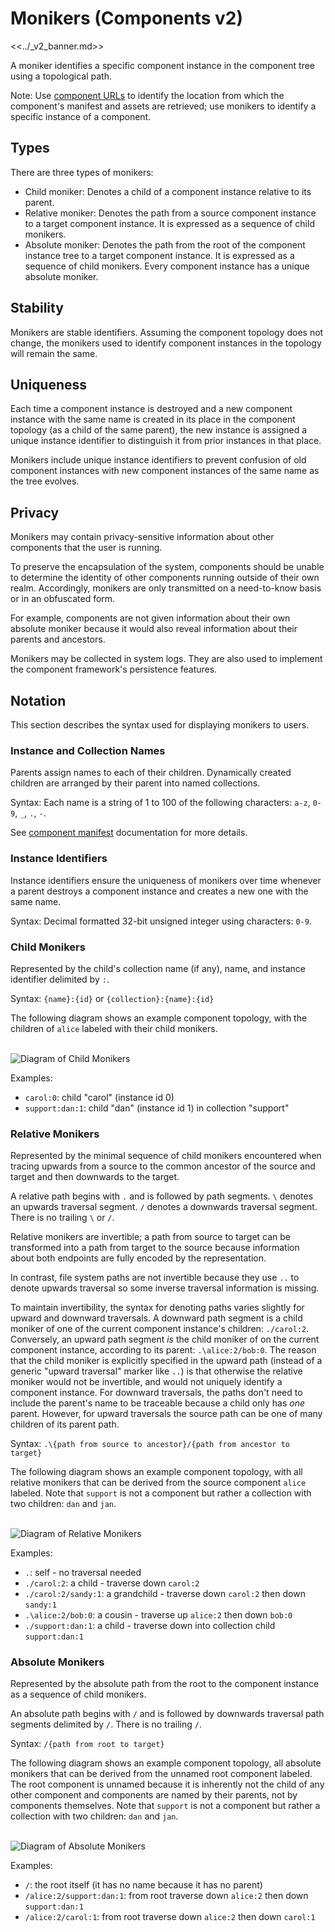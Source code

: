 # Monikers (Components v2)

<<../_v2_banner.md>>


A moniker identifies a specific component instance in the component tree using
a topological path.

Note: Use [component URLs][doc-component-urls] to identify the location from
which the component's manifest and assets are retrieved; use monikers to
identify a specific instance of a component.

## Types

There are three types of monikers:

- Child moniker: Denotes a child of a component instance relative to its parent.
- Relative moniker: Denotes the path from a source component instance to a
  target component instance. It is expressed as a sequence of child monikers.
- Absolute moniker: Denotes the path from the root of the component instance
  tree to a target component instance. It is expressed as a sequence of child
  monikers. Every component instance has a unique absolute moniker.

## Stability

Monikers are stable identifiers. Assuming the component topology does not
change, the monikers used to identify component instances in the topology
will remain the same.

## Uniqueness

Each time a component instance is destroyed and a new component instance with
the same name is created in its place in the component topology (as a child
of the same parent), the new instance is assigned a unique instance identifier
to distinguish it from prior instances in that place.

Monikers include unique instance identifiers to prevent confusion of old
component instances with new component instances of the same name as the
tree evolves.

## Privacy

Monikers may contain privacy-sensitive information about other components that
the user is running.

To preserve the encapsulation of the system, components should be unable to
determine the identity of other components running outside of their own
realm. Accordingly, monikers are only transmitted on a need-to-know basis
or in an obfuscated form.

For example, components are not given information about their own absolute
moniker because it would also reveal information about their parents and
ancestors.

Monikers may be collected in system logs. They are also used to implement the
component framework's persistence features.

## Notation

This section describes the syntax used for displaying monikers to users.

### Instance and Collection Names

Parents assign names to each of their children. Dynamically created children
are arranged by their parent into named collections.

Syntax: Each name is a string of 1 to 100 of the following characters:
`a-z`, `0-9`, `_`, `.`, `-`.

See [component manifest][doc-manifests] documentation for more details.

### Instance Identifiers

Instance identifiers ensure the uniqueness of monikers over time whenever a
parent destroys a component instance and creates a new one with the same name.

Syntax: Decimal formatted 32-bit unsigned integer using characters: `0-9`.

### Child Monikers

Represented by the child's collection name (if any), name, and instance
identifier delimited by `:`.

Syntax: `{name}:{id}` or `{collection}:{name}:{id}`

The following diagram shows an example component topology,
with the children of `alice` labeled with their child monikers.

<br>![Diagram of Child Monikers](images/monikers_child.png)<br>

Examples:

- `carol:0`: child "carol" (instance id 0)
- `support:dan:1`: child "dan" (instance id 1) in collection "support"

### Relative Monikers

Represented by the minimal sequence of child monikers encountered when tracing
upwards from a source to the common ancestor of the source and target and then
downwards to the target.

A relative path begins with `.` and is followed by path segments. ` \ ` denotes
an upwards traversal segment. `/` denotes a downwards traversal segment. There
is no trailing ` \ ` or `/`.

Relative monikers are invertible; a path from source to target can be
transformed into a path from target to the source because information about
both endpoints are fully encoded by the representation.

In contrast, file system paths are not invertible because they use `..`
to denote upwards traversal so some inverse traversal information is missing.

To maintain invertibility, the syntax for denoting paths varies slightly
for upward and downward traversals. A downward path segment is a child moniker
of one of the current component instance's children: `./carol:2`. Conversely,
an upward path segment *is* the child moniker of on the current component
instance, according to its parent: `.\alice:2/bob:0`. The reason that the child
moniker is explicitly specified in the upward path
(instead of a generic "upward traversal" marker like `..`) is that otherwise the
relative moniker would not be invertible, and would not uniquely identify a
component instance. For downward traversals, the paths don't need to include
the parent's name to be traceable because a child only has *one* parent.
However, for upward traversals the source path can be one of many children of
its parent path.

Syntax: `.\{path from source to ancestor}/{path from ancestor to target}`

The following diagram shows an example component topology, with all relative
monikers that can be derived from the source component `alice` labeled. Note
that `support` is not a component but rather a collection with two
children: `dan` and `jan`.

<br>![Diagram of Relative Monikers](images/monikers_relative.png)<br>

Examples:

- `.`: self - no traversal needed
- `./carol:2`: a child - traverse down `carol:2`
- `./carol:2/sandy:1`: a grandchild - traverse down `carol:2` then down `sandy:1`
- `.\alice:2/bob:0`: a cousin - traverse up `alice:2` then down `bob:0`
- `./support:dan:1`: a child - traverse down into collection child `support:dan:1`

### Absolute Monikers

Represented by the absolute path from the root to the component instance as
a sequence of child monikers.

An absolute path begins with `/` and is followed by downwards traversal path
segments delimited by `/`. There is no trailing `/`.

Syntax: `/{path from root to target}`

The following diagram shows an example component topology, all absolute
monikers that can be derived from the unnamed root component labeled. The root
component is unnamed because it is inherently not the child of any other
component and components are named by their parents, not by components
themselves. Note that `support` is not a component but rather a collection with
two children: `dan` and `jan`.

<br>![Diagram of Absolute Monikers](images/monikers_absolute.png)<br>

Examples:

- `/`: the root itself (it has no name because it has no parent)
- `/alice:2/support:dan:1`: from root traverse down `alice:2` then down `support:dan:1`
- `/alice:2/carol:1`: from root traverse down `alice:2` then down `carol:1`


[doc-manifests]: component_manifests.md
[doc-component-urls]: introduction.md#component-urls

